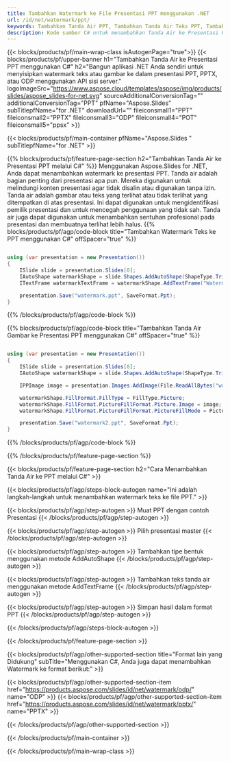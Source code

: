 ```yaml
---
title: Tambahkan Watermark ke File Presentasi PPT menggunakan .NET
url: /id/net/watermark/ppt/
keywords: Tambahkan Tanda Air PPT, Tambahkan Tanda Air Teks PPT, Tambahkan Tanda Air Gambar PPT
description: Kode sumber C# untuk menambahkan Tanda Air ke Presentasi PPT.
---
```


{{< blocks/products/pf/main-wrap-class isAutogenPage="true">}}
{{< blocks/products/pf/upper-banner h1="Tambahkan Tanda Air ke Presentasi PPT menggunakan C#" h2="Bangun aplikasi .NET Anda sendiri untuk menyisipkan watermark teks atau gambar ke dalam presentasi PPT, PPTX, atau ODP menggunakan API sisi server." logoImageSrc="https://www.aspose.cloud/templates/aspose/img/products/slides/aspose_slides-for-net.svg" sourceAdditionalConversionTag="" additionalConversionTag="PPT" pfName="Aspose.Slides" subTitlepfName="for .NET" downloadUrl="" fileiconsmall1="PPT" fileiconsmall2="PPTX" fileiconsmall3="ODP" fileiconsmall4="POT" fileiconsmall5="ppsx" >}}

{{< blocks/products/pf/main-container pfName="Aspose.Slides " subTitlepfName="for .NET" >}}

{{% blocks/products/pf/feature-page-section  h2="Tambahkan Tanda Air ke Presentasi PPT melalui C#" %}}
Menggunakan Aspose.Slides for .NET, Anda dapat menambahkan watermark ke presentasi PPT. Tanda air adalah bagian penting dari presentasi apa pun. Mereka digunakan untuk melindungi konten presentasi agar tidak disalin atau digunakan tanpa izin. Tanda air adalah gambar atau teks yang terlihat atau tidak terlihat yang ditempatkan di atas presentasi. Ini dapat digunakan untuk mengidentifikasi pemilik presentasi dan untuk mencegah penggunaan yang tidak sah. Tanda air juga dapat digunakan untuk menambahkan sentuhan profesional pada presentasi dan membuatnya terlihat lebih halus. 
{{% blocks/products/pf/agp/code-block title="Tambahkan Watermark Teks ke PPT menggunakan C#" offSpacer="true" %}}

```cs

using (var presentation = new Presentation())
{
    ISlide slide = presentation.Slides[0];
    IAutoShape watermarkShape = slide.Shapes.AddAutoShape(ShapeType.Triangle, 0, 0, 0, 0);
    ITextFrame watermarkTextFrame = watermarkShape.AddTextFrame("Watermark");

    presentation.Save("watermark.ppt", SaveFormat.Ppt);
}
```

{{% /blocks/products/pf/agp/code-block %}}

{{% blocks/products/pf/agp/code-block title="Tambahkan Tanda Air Gambar ke Presentasi PPT menggunakan C#" offSpacer="true" %}}

```cs

using (var presentation = new Presentation())
{
    ISlide slide = presentation.Slides[0];
    IAutoShape watermarkShape = slide.Shapes.AddAutoShape(ShapeType.Triangle, 0, 0, 0, 0);

    IPPImage image = presentation.Images.AddImage(File.ReadAllBytes("watermark.png"));

    watermarkShape.FillFormat.FillType = FillType.Picture;
    watermarkShape.FillFormat.PictureFillFormat.Picture.Image = image;
    watermarkShape.FillFormat.PictureFillFormat.PictureFillMode = PictureFillMode.Stretch;

    presentation.Save("watermark2.ppt", SaveFormat.Ppt);
}
```

{{% /blocks/products/pf/agp/code-block %}}

{{% /blocks/products/pf/feature-page-section %}}

{{< blocks/products/pf/feature-page-section  h2="Cara Menambahkan Tanda Air ke PPT melalui C#" >}}

{{< blocks/products/pf/agp/steps-block-autogen name="Ini adalah langkah-langkah untuk menambahkan watermark teks ke file PPT." >}}

{{< blocks/products/pf/agp/step-autogen >}}
Muat PPT dengan contoh Presentasi
{{< /blocks/products/pf/agp/step-autogen >}}

{{< blocks/products/pf/agp/step-autogen >}}
Pilih presentasi master
{{< /blocks/products/pf/agp/step-autogen >}}

{{< blocks/products/pf/agp/step-autogen >}}
Tambahkan tipe bentuk menggunakan metode AddAutoShape
{{< /blocks/products/pf/agp/step-autogen >}}

{{< blocks/products/pf/agp/step-autogen >}}
Tambahkan teks tanda air menggunakan metode AddTextFrame
{{< /blocks/products/pf/agp/step-autogen >}}

{{< blocks/products/pf/agp/step-autogen >}}
Simpan hasil dalam format PPT
{{< /blocks/products/pf/agp/step-autogen >}}

{{< /blocks/products/pf/agp/steps-block-autogen >}}

{{< /blocks/products/pf/feature-page-section >}}

{{< blocks/products/pf/agp/other-supported-section title="Format lain yang Didukung" subTitle="Menggunakan C#, Anda juga dapat menambahkan Watermark ke format berikut:" >}}

{{< blocks/products/pf/agp/other-supported-section-item href="https://products.aspose.com/slides/id/net/watermark/odp/" name="ODP" >}}
{{< blocks/products/pf/agp/other-supported-section-item href="https://products.aspose.com/slides/id/net/watermark/pptx/" name="PPTX" >}}


{{< /blocks/products/pf/agp/other-supported-section >}}

{{< /blocks/products/pf/main-container >}}
    
{{< /blocks/products/pf/main-wrap-class >}}